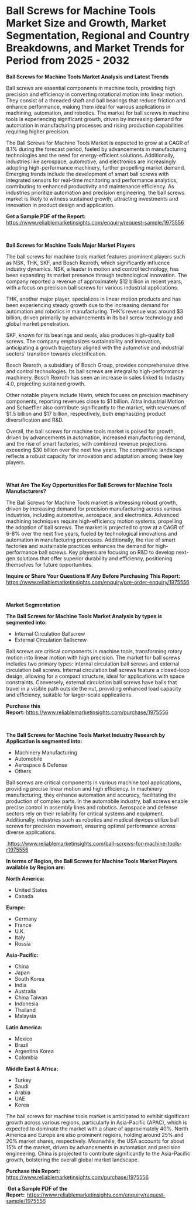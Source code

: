 <p><h1>Ball Screws for Machine Tools Market Size and Growth, Market Segmentation, Regional and Country Breakdowns, and Market Trends for Period from 2025 -  2032</h1></p><p><strong>Ball Screws for Machine Tools Market Analysis and Latest Trends</strong></p>
<p><p>Ball screws are essential components in machine tools, providing high precision and efficiency in converting rotational motion into linear motion. They consist of a threaded shaft and ball bearings that reduce friction and enhance performance, making them ideal for various applications in machining, automation, and robotics. The market for ball screws in machine tools is experiencing significant growth, driven by increasing demand for automation in manufacturing processes and rising production capabilities requiring higher precision.</p><p>The Ball Screws for Machine Tools Market is expected to grow at a CAGR of 8.1% during the forecast period, fueled by advancements in manufacturing technologies and the need for energy-efficient solutions. Additionally, industries like aerospace, automotive, and electronics are increasingly adopting high-performance machinery, further propelling market demand. Emerging trends include the development of smart ball screws with integrated sensors for real-time monitoring and performance analytics, contributing to enhanced productivity and maintenance efficiency. As industries prioritize automation and precision engineering, the ball screws market is likely to witness sustained growth, attracting investments and innovation in product design and application.</p></p>
<p><strong>Get a Sample PDF of the Report:&nbsp;</strong> <a href="https://www.reliablemarketinsights.com/enquiry/request-sample/1975556?utm_campaign=3526&utm_medium=2&utm_source=Github&utm_content=ia&utm_term=12042025&utm_id=ball-screws-for-machine-tools">https://www.reliablemarketinsights.com/enquiry/request-sample/1975556</a></p>
<p>&nbsp;</p>
<p><strong>Ball Screws for Machine Tools Major Market Players</strong></p>
<p><p>The ball screws for machine tools market features prominent players such as NSK, THK, SKF, and Bosch Rexroth, which significantly influence industry dynamics. NSK, a leader in motion and control technology, has been expanding its market presence through technological innovation. The company reported a revenue of approximately $12 billion in recent years, with a focus on precision ball screws for various industrial applications.</p><p>THK, another major player, specializes in linear motion products and has been experiencing steady growth due to the increasing demand for automation and robotics in manufacturing. THK's revenue was around $3 billion, driven primarily by advancements in its ball screw technology and global market penetration.</p><p>SKF, known for its bearings and seals, also produces high-quality ball screws. The company emphasizes sustainability and innovation, anticipating a growth trajectory aligned with the automotive and industrial sectors' transition towards electrification.</p><p>Bosch Rexroth, a subsidiary of Bosch Group, provides comprehensive drive and control technologies. Its ball screws are integral to high-performance machinery. Bosch Rexroth has seen an increase in sales linked to Industry 4.0, projecting sustained growth.</p><p>Other notable players include Hiwin, which focuses on precision machinery components, reporting revenues close to $1 billion. Altra Industrial Motion and Schaeffler also contribute significantly to the market, with revenues of $1.5 billion and $17 billion, respectively, both emphasizing product diversification and R&D.</p><p>Overall, the ball screws for machine tools market is poised for growth, driven by advancements in automation, increased manufacturing demand, and the rise of smart factories, with combined revenue projections exceeding $30 billion over the next few years. The competitive landscape reflects a robust capacity for innovation and adaptation among these key players.</p></p>
<p>&nbsp;</p>
<p><strong>What Are The Key Opportunities For Ball Screws for Machine Tools Manufacturers?</strong></p>
<p><p>The Ball Screws for Machine Tools market is witnessing robust growth, driven by increasing demand for precision manufacturing across various industries, including automotive, aerospace, and electronics. Advanced machining techniques require high-efficiency motion systems, propelling the adoption of ball screws. The market is projected to grow at a CAGR of 6-8% over the next five years, fueled by technological innovations and automation in manufacturing processes. Additionally, the rise of smart factories and sustainable practices enhances the demand for high-performance ball screws. Key players are focusing on R&D to develop next-gen solutions that offer superior durability and efficiency, positioning themselves for future opportunities.</p></p>
<p><strong>Inquire or Share Your Questions If Any Before Purchasing This Report:</strong> <a href="https://www.reliablemarketinsights.com/enquiry/pre-order-enquiry/1975556?utm_campaign=3526&utm_medium=2&utm_source=Github&utm_content=ia&utm_term=12042025&utm_id=ball-screws-for-machine-tools">https://www.reliablemarketinsights.com/enquiry/pre-order-enquiry/1975556</a></p>
<p>&nbsp;</p>
<p><strong>Market Segmentation</strong></p>
<p><strong>The Ball Screws for Machine Tools Market Analysis by types is segmented into:</strong></p>
<p><ul><li>Internal Circulation Ballscrew</li><li>External Circulation Ballscrew</li></ul></p>
<p><p>Ball screws are critical components in machine tools, transforming rotary motion into linear motion with high precision. The market for ball screws includes two primary types: internal circulation ball screws and external circulation ball screws. Internal circulation ball screws feature a closed-loop design, allowing for a compact structure, ideal for applications with space constraints. Conversely, external circulation ball screws have balls that travel in a visible path outside the nut, providing enhanced load capacity and efficiency, suitable for larger-scale applications.</p></p>
<p><strong>Purchase this Report:&nbsp;</strong><a href="https://www.reliablemarketinsights.com/purchase/1975556?utm_campaign=3526&utm_medium=2&utm_source=Github&utm_content=ia&utm_term=12042025&utm_id=ball-screws-for-machine-tools">https://www.reliablemarketinsights.com/purchase/1975556</a></p>
<p>&nbsp;</p>
<p><strong>The Ball Screws for Machine Tools Market Industry Research by Application is segmented into:</strong></p>
<p><ul><li>Machinery Manufacturing</li><li>Automobile</li><li>Aerospace & Defense</li><li>Others</li></ul></p>
<p><p>Ball screws are critical components in various machine tool applications, providing precise linear motion and high efficiency. In machinery manufacturing, they enhance automation and accuracy, facilitating the production of complex parts. In the automobile industry, ball screws enable precise control in assembly lines and robotics. Aerospace and defense sectors rely on their reliability for critical systems and equipment. Additionally, industries such as robotics and medical devices utilize ball screws for precision movement, ensuring optimal performance across diverse applications.</p></p>
<p><a href="https://www.reliablemarketinsights.com/ball-screws-for-machine-tools-r1975556?utm_campaign=3526&utm_medium=2&utm_source=Github&utm_content=ia&utm_term=12042025&utm_id=ball-screws-for-machine-tools">&nbsp;https://www.reliablemarketinsights.com/ball-screws-for-machine-tools-r1975556</a></p>
<p><strong>In terms of Region, the Ball Screws for Machine Tools Market Players available by Region are:</strong></p>
<p>
    <p> <strong> North America: </strong>
        <ul>
            <li>United States</li>
            <li>Canada</li>
        </ul>
        </p> 
    <p> <strong> Europe: </strong>
        <ul>
            <li>Germany</li>
            <li>France</li>
            <li>U.K.</li>
            <li>Italy</li>
            <li>Russia</li>
        </ul>
        </p> 
    <p> <strong> Asia-Pacific: </strong>
        <ul>
            <li>China</li>
            <li>Japan</li>
            <li>South Korea</li>
            <li>India</li>
            <li>Australia</li>
            <li>China Taiwan</li>
            <li>Indonesia</li>
            <li>Thailand</li>
            <li>Malaysia</li>
        </ul>
        </p> 
    <p> <strong> Latin America: </strong>
        <ul>
            <li>Mexico</li>
            <li>Brazil</li>
            <li>Argentina Korea</li>
            <li>Colombia</li>
        </ul>
        </p> 
    <p> <strong> Middle East & Africa: </strong>
        <ul>
            <li>Turkey</li>
            <li>Saudi</li>
            <li>Arabia</li>
            <li>UAE</li>
            <li>Korea</li>
        </ul>
    </p>
    </p>
<p><p>The ball screws for machine tools market is anticipated to exhibit significant growth across various regions, particularly in Asia-Pacific (APAC), which is expected to dominate the market with a share of approximately 40%. North America and Europe are also prominent regions, holding around 25% and 20% market shares, respectively. Meanwhile, the USA accounts for about 15% of the market, driven by advancements in automation and precision engineering. China is projected to contribute significantly to the Asia-Pacific growth, bolstering the overall global market landscape.</p></p>
<p><strong>Purchase this Report: </strong><a href="https://www.reliablemarketinsights.com/purchase/1975556?utm_campaign=3526&utm_medium=2&utm_source=Github&utm_content=ia&utm_term=12042025&utm_id=ball-screws-for-machine-tools">https://www.reliablemarketinsights.com/purchase/1975556</a></p>
<p>&nbsp;<strong>Get a Sample PDF of the Report:&nbsp;&nbsp;</strong><a href="https://www.reliablemarketinsights.com/enquiry/request-sample/1975556?utm_campaign=3526&utm_medium=2&utm_source=Github&utm_content=ia&utm_term=12042025&utm_id=ball-screws-for-machine-tools">https://www.reliablemarketinsights.com/enquiry/request-sample/1975556</a></p>
<p><strong></strong></p>
<p><p></p><p></p><p></p></p>